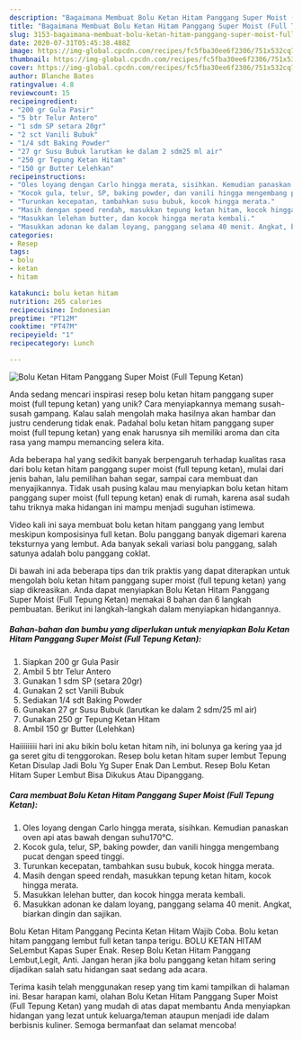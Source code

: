 ```yaml
---
description: "Bagaimana Membuat Bolu Ketan Hitam Panggang Super Moist (Full Tepung Ketan) yang Bikin Ngiler"
title: "Bagaimana Membuat Bolu Ketan Hitam Panggang Super Moist (Full Tepung Ketan) yang Bikin Ngiler"
slug: 3153-bagaimana-membuat-bolu-ketan-hitam-panggang-super-moist-full-tepung-ketan-yang-bikin-ngiler
date: 2020-07-31T05:45:38.488Z
image: https://img-global.cpcdn.com/recipes/fc5fba30ee6f2306/751x532cq70/bolu-ketan-hitam-panggang-super-moist-full-tepung-ketan-foto-resep-utama.jpg
thumbnail: https://img-global.cpcdn.com/recipes/fc5fba30ee6f2306/751x532cq70/bolu-ketan-hitam-panggang-super-moist-full-tepung-ketan-foto-resep-utama.jpg
cover: https://img-global.cpcdn.com/recipes/fc5fba30ee6f2306/751x532cq70/bolu-ketan-hitam-panggang-super-moist-full-tepung-ketan-foto-resep-utama.jpg
author: Blanche Bates
ratingvalue: 4.8
reviewcount: 15
recipeingredient:
- "200 gr Gula Pasir"
- "5 btr Telur Antero"
- "1 sdm SP setara 20gr"
- "2 sct Vanili Bubuk"
- "1/4 sdt Baking Powder"
- "27 gr Susu Bubuk larutkan ke dalam 2 sdm25 ml air"
- "250 gr Tepung Ketan Hitam"
- "150 gr Butter Lelehkan"
recipeinstructions:
- "Oles loyang dengan Carlo hingga merata, sisihkan. Kemudian panaskan oven api atas bawah dengan suhu170°C."
- "Kocok gula, telur, SP, baking powder, dan vanili hingga mengembang pucat dengan speed tinggi."
- "Turunkan kecepatan, tambahkan susu bubuk, kocok hingga merata."
- "Masih dengan speed rendah, masukkan tepung ketan hitam, kocok hingga merata."
- "Masukkan lelehan butter, dan kocok hingga merata kembali."
- "Masukkan adonan ke dalam loyang, panggang selama 40 menit. Angkat, biarkan dingin dan sajikan."
categories:
- Resep
tags:
- bolu
- ketan
- hitam

katakunci: bolu ketan hitam 
nutrition: 265 calories
recipecuisine: Indonesian
preptime: "PT12M"
cooktime: "PT47M"
recipeyield: "1"
recipecategory: Lunch

---
```



![Bolu Ketan Hitam Panggang Super Moist (Full Tepung Ketan)](https://img-global.cpcdn.com/recipes/fc5fba30ee6f2306/751x532cq70/bolu-ketan-hitam-panggang-super-moist-full-tepung-ketan-foto-resep-utama.jpg)

Anda sedang mencari inspirasi resep bolu ketan hitam panggang super moist (full tepung ketan) yang unik? Cara menyiapkannya memang susah-susah gampang. Kalau salah mengolah maka hasilnya akan hambar dan justru cenderung tidak enak. Padahal bolu ketan hitam panggang super moist (full tepung ketan) yang enak harusnya sih memiliki aroma dan cita rasa yang mampu memancing selera kita.

Ada beberapa hal yang sedikit banyak berpengaruh terhadap kualitas rasa dari bolu ketan hitam panggang super moist (full tepung ketan), mulai dari jenis bahan, lalu pemilihan bahan segar, sampai cara membuat dan menyajikannya. Tidak usah pusing kalau mau menyiapkan bolu ketan hitam panggang super moist (full tepung ketan) enak di rumah, karena asal sudah tahu triknya maka hidangan ini mampu menjadi suguhan istimewa.

Video kali ini saya membuat bolu ketan hitam panggang yang lembut meskipun komposisinya full ketan. Bolu panggang banyak digemari karena teksturnya yang lembut. Ada banyak sekali variasi bolu panggang, salah satunya adalah bolu panggang coklat.


Di bawah ini ada beberapa tips dan trik praktis yang dapat diterapkan untuk mengolah bolu ketan hitam panggang super moist (full tepung ketan) yang siap dikreasikan. Anda dapat menyiapkan Bolu Ketan Hitam Panggang Super Moist (Full Tepung Ketan) memakai 8 bahan dan 6 langkah pembuatan. Berikut ini langkah-langkah dalam menyiapkan hidangannya.

<!--inarticleads1-->

##### Bahan-bahan dan bumbu yang diperlukan untuk menyiapkan Bolu Ketan Hitam Panggang Super Moist (Full Tepung Ketan):

1. Siapkan 200 gr Gula Pasir
1. Ambil 5 btr Telur Antero
1. Gunakan 1 sdm SP (setara 20gr)
1. Gunakan 2 sct Vanili Bubuk
1. Sediakan 1/4 sdt Baking Powder
1. Gunakan 27 gr Susu Bubuk (larutkan ke dalam 2 sdm/25 ml air)
1. Gunakan 250 gr Tepung Ketan Hitam
1. Ambil 150 gr Butter (Lelehkan)


Haiiiiiiiii hari ini aku bikin bolu ketan hitam nih, ini bolunya ga kering yaa jd ga seret gitu di tenggorokan. Resep bolu ketan hitam super lembut Tepung Ketan Disulap Jadi Bolu Yg Super Enak Dan Lembut. Resep Bolu Ketan Hitam Super Lembut Bisa Dikukus Atau Dipanggang. 

<!--inarticleads2-->

##### Cara membuat Bolu Ketan Hitam Panggang Super Moist (Full Tepung Ketan):

1. Oles loyang dengan Carlo hingga merata, sisihkan. Kemudian panaskan oven api atas bawah dengan suhu170°C.
1. Kocok gula, telur, SP, baking powder, dan vanili hingga mengembang pucat dengan speed tinggi.
1. Turunkan kecepatan, tambahkan susu bubuk, kocok hingga merata.
1. Masih dengan speed rendah, masukkan tepung ketan hitam, kocok hingga merata.
1. Masukkan lelehan butter, dan kocok hingga merata kembali.
1. Masukkan adonan ke dalam loyang, panggang selama 40 menit. Angkat, biarkan dingin dan sajikan.


Bolu Ketan Hitam Panggang Pecinta Ketan Hitam Wajib Coba. Bolu ketan hitam panggang lembut full ketan tanpa terigu. BOLU KETAN HITAM SeLembut Kapas Super Enak. Resep Bolu Ketan Hitam Panggang Lembut,Legit, Anti. Jangan heran jika bolu panggang ketan hitam sering dijadikan salah satu hidangan saat sedang ada acara. 

Terima kasih telah menggunakan resep yang tim kami tampilkan di halaman ini. Besar harapan kami, olahan Bolu Ketan Hitam Panggang Super Moist (Full Tepung Ketan) yang mudah di atas dapat membantu Anda menyiapkan hidangan yang lezat untuk keluarga/teman ataupun menjadi ide dalam berbisnis kuliner. Semoga bermanfaat dan selamat mencoba!
